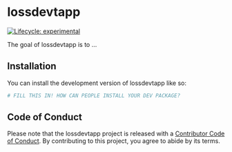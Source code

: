 
<!-- README.md is generated from README.Rmd. Please edit that file -->

# lossdevtapp

<!-- badges: start -->

[![Lifecycle:
experimental](https://img.shields.io/badge/lifecycle-experimental-orange.svg)](https://lifecycle.r-lib.org/articles/stages.html#experimental)
<!-- badges: end -->

The goal of lossdevtapp is to …

## Installation

You can install the development version of lossdevtapp like so:

``` r
# FILL THIS IN! HOW CAN PEOPLE INSTALL YOUR DEV PACKAGE?
```

## Code of Conduct

Please note that the lossdevtapp project is released with a [Contributor
Code of
Conduct](https://contributor-covenant.org/version/2/0/CODE_OF_CONDUCT.html).
By contributing to this project, you agree to abide by its terms.
